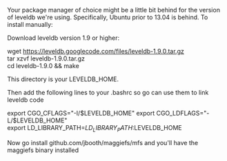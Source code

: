 Your package manager of choice might be a little bit behind for the version of leveldb we're using.  Specifically, Ubuntu prior to 13.04 is behind.  To install manually:

Download leveldb version 1.9 or higher:

wget https://leveldb.googlecode.com/files/leveldb-1.9.0.tar.gz  
tar xzvf leveldb-1.9.0.tar.gz  
cd leveldb-1.9.0 && make   

This directory is your LEVELDB_HOME.

Then add the following lines to your .bashrc so go can use them to link leveldb code

export CGO_CFLAGS="-I/$LEVELDB_HOME"  
export CGO_LDFLAGS="-L/$LEVELDB_HOME"  
export LD_LIBRARY_PATH=$LD_LIBRARY_PATH:$LEVELDB_HOME  

Now go install github.com/jbooth/maggiefs/mfs and you'll have the maggiefs binary installed
